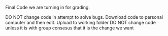 Final Code we are turning in for grading.

DO NOT change code in attempt to solve bugs. Download code to personal computer and then edit. Upload to working folder
DO NOT change code unless it is with group consesus that it is the change we want
